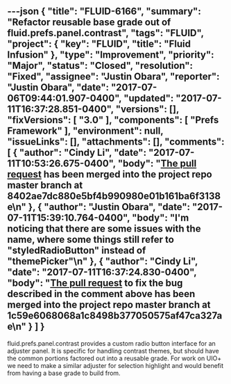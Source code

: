 ---json
{
  "title": "FLUID-6166",
  "summary": "Refactor reusable base grade out of fluid.prefs.panel.contrast",
  "tags": "FLUID",
  "project": {
    "key": "FLUID",
    "title": "Fluid Infusion"
  },
  "type": "Improvement",
  "priority": "Major",
  "status": "Closed",
  "resolution": "Fixed",
  "assignee": "Justin Obara",
  "reporter": "Justin Obara",
  "date": "2017-07-06T09:44:01.907-0400",
  "updated": "2017-07-11T16:37:28.851-0400",
  "versions": [],
  "fixVersions": [
    "3.0"
  ],
  "components": [
    "Prefs Framework"
  ],
  "environment": null,
  "issueLinks": [],
  "attachments": [],
  "comments": [
    {
      "author": "Cindy Li",
      "date": "2017-07-11T10:53:26.675-0400",
      "body": "[The pull request](https://github.com/fluid-project/infusion/pull/832) has been merged into the project repo master branch at 8402ae7dc880e5bf4b990980e01b161ba6f3138e\n"
    },
    {
      "author": "Justin Obara",
      "date": "2017-07-11T15:39:10.764-0400",
      "body": "I'm noticing that there are some issues with the name, where some things still refer to \"styledRadioButton\" instead of \"themePicker\"\n"
    },
    {
      "author": "Cindy Li",
      "date": "2017-07-11T16:37:24.830-0400",
      "body": "[The pull request](https://github.com/fluid-project/infusion/pull/835) to fix the bug described in the comment above has been merged into the project repo master branch at 1c59e6068068a1c8498b377050575af47ca327ae\n"
    }
  ]
}
---
fluid.prefs.panel.contrast provides a custom radio button interface for an adjuster panel. It is specific for handling contrast themes, but should have the common portions factored out into a reusable grade. For work on UIO+ we need to make a similar adjuster for selection highlight and would benefit from having a base grade to build from.

        